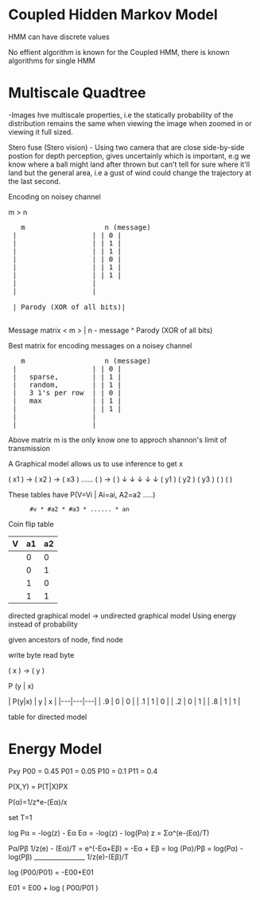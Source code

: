 Coupled Hidden Markov Model
=============

<HMM image>

HMM can have discrete values

No effient algorithm is known for the Coupled HMM, 
there is known algorithms for single HMM

Multiscale Quadtree
=============

-Images hve multiscale properties, i.e the statically probability of the distribution remains the same when viewing the image when zoomed in or viewing it full sized.

Stero fuse (Stero vision) - Using two camera that are close side-by-side postion for depth perception, gives uncertainly which is important, e.g we know where a ball might land after thrown but can't tell for sure where it'll land but the general area, i.e a gust of wind could change the trajectory at the last second.

Encoding on noisey channel

m > n
<pre>
   m                   n (message)
 |                  | | 0 |
 |                  | | 1 |
 |                  | | 1 |
 |                  | | 0 |
 |                  | | 1 |
 |                  | | 1 |
 |                  | 
 |                  |

 | Parody (XOR of all bits)|

</pre>

Message matrix < m > | n - message ^ 
Parody (XOR of all bits)

Best matrix for encoding messages on a noisey channel 

<pre>
   m                   n (message)
 |                  | | 0 |
 |   sparse,        | | 1 |
 |   random,        | | 1 |
 |   3 1's per row  | | 0 |
 |   max            | | 1 |
 |                  | | 1 |
 |                  |
 |                  |
</pre>

Above matrix m is the only know one to approch shannon's limit of transmission


A Graphical model allows us to use inference to get x

 ( x1 ) → ( x2 ) → ( x3 ) ...... (  ) → (  )
     ↓            ↓             ↓               ↓        ↓
 ( y1 )   ( y2 )    ( y3 )        (  )   (  )


These tables have P(V=Vi | Ai=ai, A2=a2 .....)

          #v * #a2 * #a3 * ...... * an 

Coin flip table

| V  | a1  | a2  |
|---|---|---|
|   | 0 | 0 |
|   | 0 | 1 |
|   | 1 | 0 | 
|   | 1 | 1 | 


directed graphical model -> undirected graphical model
Using energy instead of probability 

given ancestors of node, find node

write byte  read byte

  ( x )  ->  ( y )

P (y | x)

| P(y|x)  | y  | x  |
|---|---|---|
| .9  | 0 | 0 |
| .1  | 1 | 0 |
| .2  | 0 | 1 | 
| .8  | 1 | 1 | 

table for directed model

Energy Model
=============

Pxy
P00 = 0.45
P01 = 0.05
P10 = 0.1
P11 = 0.4

P(X,Y) = P(T|X)PX

P(α)=1/z*e-(Eα)/x

set T=1

log Pα = -log(z) - Eα
Eα = -log(z) - log(Pα)
z = Σα^(e-(Eα)/T)

Pα/Pβ 1/z(e) - (Eα)/T    = e^(-Eα+Eβ) = -Eα + Eβ = log (Pα)/Pβ = log(Pα) - log(Pβ)
      ________________
	1/z(e)-(Eβ)/T

log (P00/P01) = -E00+E01

E01 = E00 + log ( P00/P01 )











 
 


